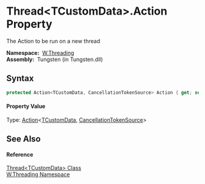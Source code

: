 Thread&lt;TCustomData>.Action Property
======================================
  The Action to be run on a new thread

  **Namespace:**  [W.Threading][1]  
  **Assembly:**  Tungsten (in Tungsten.dll)

Syntax
------

```csharp
protected Action<TCustomData, CancellationTokenSource> Action { get; set; }
```

#### Property Value
Type: [Action][2]&lt;[TCustomData][3], [CancellationTokenSource][4]>

See Also
--------

#### Reference
[Thread&lt;TCustomData> Class][3]  
[W.Threading Namespace][1]  

[1]: ../README.md
[2]: http://msdn.microsoft.com/en-us/library/bb549311
[3]: README.md
[4]: http://msdn.microsoft.com/en-us/library/dd321629